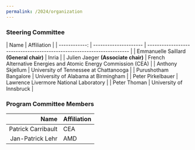 ```yaml
---
permalink: /2024/organization
---
```


### Steering Committee





| Name                  | Affiliation                                                            |
| ------------: | --------------------- | ---------------------------------------------------------------------- |
| Emmanuelle Saillard **(General chair)**  | Inria                                                |
| Julien Jaeger **(Associate chair)**       | French Alternative Energies and Atomic Energy Commission (CEA)         |
| Anthony Skjellum     | University of Tennessee at Chattanooga |
| Purushotham Bangalore | University of Alabama at Birmingham |
| Peter Pirkelbauer	| Lawrence Livermore National Laboratory |
| Peter Thoman		| University of Innsbruck		|



### Program Committee Members

| Name                    | Affiliation                                     |
| ----------------------: | ----------------------------------------------- |
| Patrick Carribault      |  CEA                                            |
| Jan-Patrick Lehr	  | AMD						    |

<!--
| Christina Peterson      |  University of Central Florida                  |

| Joachim Protze          |  RWTH Aachen University                         |

| Prema Soundararajan     |  University of Alabama at Birmingham            |

| Christian Bischof       |  TU Darmstadt                                   |
-->
